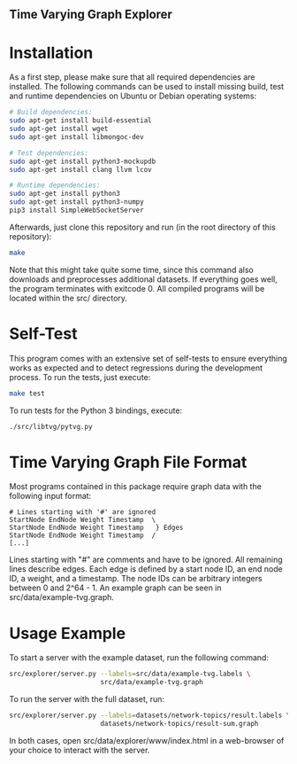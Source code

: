 ## Time Varying Graph Explorer

Installation
============

As a first step, please make sure that all required dependencies are installed.
The following commands can be used to install missing build, test and runtime
dependencies on Ubuntu or Debian operating systems:

```bash
# Build dependencies:
sudo apt-get install build-essential
sudo apt-get install wget
sudo apt-get install libmongoc-dev

# Test dependencies:
sudo apt-get install python3-mockupdb
sudo apt-get install clang llvm lcov

# Runtime dependencies:
sudo apt-get install python3
sudo apt-get install python3-numpy
pip3 install SimpleWebSocketServer
```

Afterwards, just clone this repository and run (in the root directory of this
repository):

```bash
make
```

Note that this might take quite some time, since this command also downloads
and preprocesses additional datasets. If everything goes well, the program
terminates with exitcode 0. All compiled programs will be located within the
src/ directory.

Self-Test
=========

This program comes with an extensive set of self-tests to ensure everything
works as expected and to detect regressions during the development process.
To run the tests, just execute:

```bash
make test
```

To run tests for the Python 3 bindings, execute:

```bash
./src/libtvg/pytvg.py
```

Time Varying Graph File Format
==============================

Most programs contained in this package require graph data with the following
input format:

```
# Lines starting with '#' are ignored
StartNode EndNode Weight Timestamp  \
StartNode EndNode Weight Timestamp   } Edges
StartNode EndNode Weight Timestamp  /
[...]
```

Lines starting with "#" are comments and have to be ignored. All remaining
lines describe edges. Each edge is defined by a start node ID, an end node ID,
a weight, and a timestamp. The node IDs can be arbitrary integers between 0 and
2^64 - 1. An example graph can be seen in src/data/example-tvg.graph.

Usage Example
=============

To start a server with the example dataset, run the following command:

```bash
src/explorer/server.py --labels=src/data/example-tvg.labels \
                       src/data/example-tvg.graph
```

To run the server with the full dataset, run:

```bash
src/explorer/server.py --labels=datasets/network-topics/result.labels \
                       datasets/network-topics/result-sum.graph
```

In both cases, open src/data/explorer/www/index.html in a web-browser of your
choice to interact with the server.
